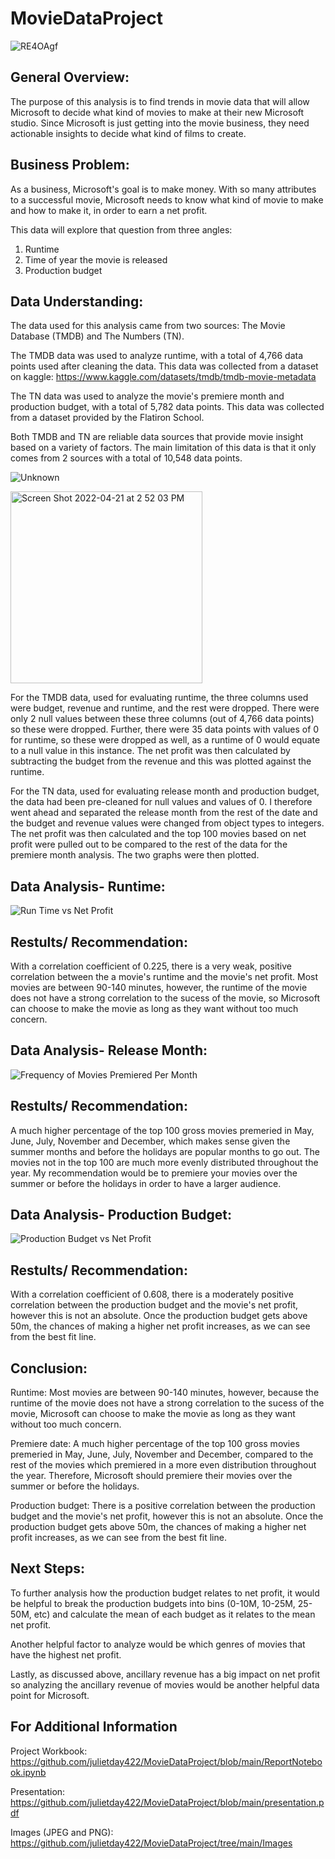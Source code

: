 # MovieDataProject
![RE4OAgf](https://user-images.githubusercontent.com/100893109/164759541-96a1bbd6-8f62-4096-b7c8-53fc5cddc306.jpg)

## General Overview:
The purpose of this analysis is to find trends in movie data that will allow Microsoft to decide what kind of movies to make at their new Microsoft studio. Since Microsoft is just getting into the movie business, they need actionable insights to decide what kind of films to create.

## Business Problem:
As a business, Microsoft's goal is to make money. With so many attributes to a successful movie, Microsoft needs to know what kind of movie to make and how to make it, in order to earn a net profit.

This data will explore that question from three angles:
1. Runtime
2. Time of year the movie is released
3. Production budget

## Data Understanding:
The data used for this analysis came from two sources: The Movie Database (TMDB) and The Numbers (TN).

The TMDB data was used to analyze runtime, with a total of 4,766 data points used after cleaning the data. This data was collected from a dataset on kaggle: https://www.kaggle.com/datasets/tmdb/tmdb-movie-metadata

The TN data was used to analyze the movie's premiere month and production budget, with a total of 5,782 data points. This data was collected from a dataset provided by the Flatiron School.

Both TMDB and TN are reliable data sources that provide movie insight based on a variety of factors.
The main limitation of this data is that it only comes from 2 sources with a total of 10,548 data points. 

![Unknown](https://user-images.githubusercontent.com/100893109/164762066-f3ff2a0b-f51c-4838-a9e3-742396ab575b.jpg)

<img width="307" alt="Screen Shot 2022-04-21 at 2 52 03 PM" src="https://user-images.githubusercontent.com/100893109/164762045-bea6f1f7-d39a-4fb9-bcb0-54e723cd4496.png">

For the TMDB data, used for evaluating runtime, the three columns used were budget, revenue and runtime, and the rest were dropped. There were only 2 null values between these three columns (out of 4,766 data points) so these were dropped. Further, there were 35 data points with values of 0 for runtime, so these were dropped as well, as a runtime of 0 would equate to a null value in this instance. The net profit was then calculated by subtracting the budget from the revenue and this was plotted against the runtime. 

For the TN data, used for evaluating release month and production budget, the data had been pre-cleaned for null values and values of 0. I therefore went ahead and separated the release month from the rest of the date and the budget and revenue values were changed from object types to integers. The net profit was then calculated and the top 100 movies based on net profit were pulled out to be compared to the rest of the data for the premiere month analysis. The two graphs were then plotted. 

## Data Analysis- Runtime:

![Run Time vs  Net Profit](https://user-images.githubusercontent.com/100893109/164948817-bec7c4fb-beda-4167-afbb-e5958c4e4c79.png)

## Restults/ Recommendation: 
With a correlation coefficient of 0.225, there is a very weak, positive correlation between the a movie's runtime and the movie's net profit. 
Most movies are between 90-140 minutes, however, the runtime of the movie does not have a strong correlation to the sucess of the movie, so Microsoft can choose to make the movie as long as they want without too much concern.   

## Data Analysis- Release Month: 

![Frequency of Movies Premiered Per Month](https://user-images.githubusercontent.com/100893109/164948888-4915b9f6-6f8e-4756-a4b7-5ce9a0d045de.png)

## Restults/ Recommendation: 

A much higher percentage of the top 100 gross movies premeried in May, June, July, November and December, which makes sense given the summer months and before the holidays are popular months to go out.
The movies not in the top 100 are much more evenly distributed throughout the year.
My recommendation would be to premiere your movies over the summer or before the holidays in order to have a larger audience.

## Data Analysis- Production Budget:

![Production Budget vs  Net Profit](https://user-images.githubusercontent.com/100893109/164948917-e2c94966-bf8d-4822-951b-7db892c07b25.png)

## Restults/ Recommendation: 
With a correlation coefficient of 0.608, there is a moderately positive correlation between the production budget and the movie's net profit, however this is not an absolute. Once the production budget gets above 50m, the chances of making a higher net profit increases, as we can see from the best fit line.

## Conclusion:

Runtime: Most movies are between 90-140 minutes, however, because the runtime of the movie does not have a strong correlation to the sucess of the movie, Microsoft can choose to make the movie as long as they want without too much concern.   

Premiere date: A much higher percentage of the top 100 gross movies premeried in May, June, July, November and December, compared to the rest of the movies which premiered in a more even distribution throughout the year. Therefore, Microsoft should premiere their movies over the summer or before the holidays. 

Production budget: There is a positive correlation between the production budget and the movie's net profit, however this is not an absolute. Once the production budget gets above 50m, the chances of making a higher net profit increases, as we can see from the best fit line. 

## Next Steps:

To further analysis how the production budget relates to net profit, it would be helpful to break the production budgets into bins (0-10M, 10-25M, 25-50M, etc) and calculate the mean of each budget as it relates to the mean net profit. 

Another helpful factor to analyze would be which genres of movies that have the highest net profit. 

Lastly, as discussed above, ancillary revenue has a big impact on net profit so analyzing the ancillary revenue of movies would be another helpful data point for Microsoft. 

## For Additional Information

Project Workbook: https://github.com/julietday422/MovieDataProject/blob/main/ReportNotebook.ipynb

Presentation: https://github.com/julietday422/MovieDataProject/blob/main/presentation.pdf

Images (JPEG and PNG): https://github.com/julietday422/MovieDataProject/tree/main/Images
